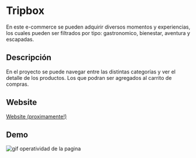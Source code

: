 # Tripbox

En este e-commerce se pueden adquirir diversos momentos y experiencias, los cuales pueden ser filtrados por tipo: gastronomico, bienestar, aventura y escapadas.

## Descripción

En el proyecto se puede navegar entre las distintas categorías y ver el detalle de los productos. Los que podran ser agregados al carrito de compras.

## Website

<a href=""> Website (proximamente!) </a>

## Demo

<img src="https://drive.google.com/file/d/1pRc32gI34K-rca0hI83IgN-9FlMRlam_/view?usp=sharing" alt="gif operatividad de la pagina">
<br>
